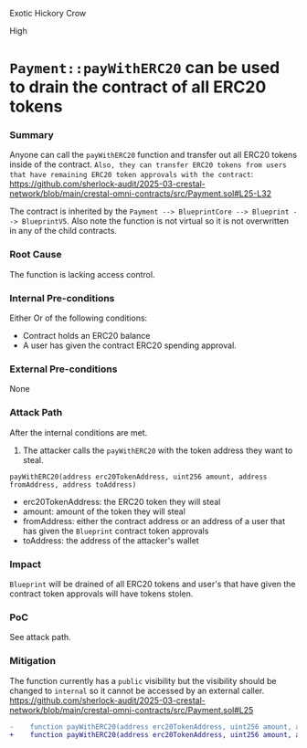 Exotic Hickory Crow

High

# `Payment::payWithERC20` can be used to drain the contract of all ERC20 tokens

### Summary

Anyone can call the `payWithERC20` function and transfer out all ERC20 tokens inside of the contract. `Also, they can transfer ERC20 tokens from users that have remaining ERC20 token approvals with the contract`:
https://github.com/sherlock-audit/2025-03-crestal-network/blob/main/crestal-omni-contracts/src/Payment.sol#L25-L32

The contract is inherited by the `Payment --> BlueprintCore --> Blueprint --> BlueprintV5`. Also note the function is not virtual so it is not overwritten in any of the child contracts.

### Root Cause

The function is lacking access control.

### Internal Pre-conditions

Either Or of the following conditions:
- Contract holds an ERC20 balance
- A user has given the contract ERC20 spending approval.

### External Pre-conditions

None

### Attack Path

After the internal conditions are met.
1. The attacker calls the `payWithERC20` with the token address they want to steal.
```solidity
payWithERC20(address erc20TokenAddress, uint256 amount, address fromAddress, address toAddress)
```
- erc20TokenAddress: the ERC20 token they will steal
- amount: amount of the token they will steal
- fromAddress: either the contract address or an address of a user that has given the `Blueprint` contract token approvals
- toAddress: the address of the attacker's wallet

### Impact

`Blueprint` will be drained of all ERC20 tokens and user's that have given the contract token approvals will have tokens stolen.

### PoC

See attack path.

### Mitigation

The function currently has a `public` visibility but the visibility should be changed to `internal` so it cannot be accessed by an external caller.
https://github.com/sherlock-audit/2025-03-crestal-network/blob/main/crestal-omni-contracts/src/Payment.sol#L25
```diff
-    function payWithERC20(address erc20TokenAddress, uint256 amount, address fromAddress, address toAddress) public {
+    function payWithERC20(address erc20TokenAddress, uint256 amount, address fromAddress, address toAddress) internal {
```